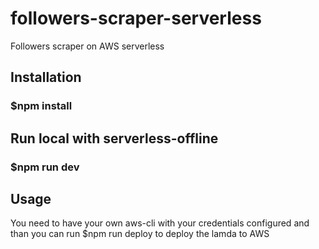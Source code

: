 # followers-scraper-serverless
Followers scraper on AWS serverless

## Installation

### $npm install 

## Run local with serverless-offline

### $npm run dev

## Usage

You need to have your own aws-cli with your credentials configured and than you can run $npm run deploy  to deploy the lamda to AWS

